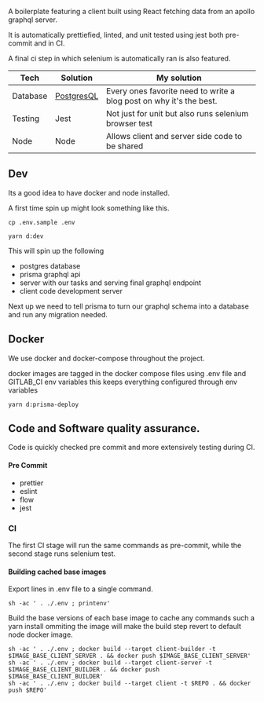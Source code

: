 A boilerplate featuring a client built using React fetching data from an apollo graphql server.

It is automatically prettiefied, linted, and unit tested using jest both pre-commit and in CI.

A final ci step in which selenium is automatically ran is also featured.

| Tech              | Solution                                                        | My solution                                                                         |
|-------------------|-----------------------------------------------------------------|-------------------------------------------------------------------------------------|
| Database          | [PostgresQL](https://www.postgresql.org)                        | Every ones favorite need to write a blog post on why it's the best.                 |
| Testing           | Jest                                                            | Not just for unit but also runs selenium browser test                               |
| Node              | Node                                                            | Allows client and server side code to be shared                                     |


## Dev

Its a good idea to have docker and node installed.

A first time spin up might look something like this.

```
cp .env.sample .env
```

```
yarn d:dev
```

This will spin up the following
* postgres database
* prisma graphql api
* server with our tasks and serving final graphql endpoint
* client code development server

Next up we need to tell prisma to turn our graphql schema into a database and run any migration needed.

## Docker
We use docker and docker-compose throughout the project.

docker images are tagged in the docker compose files using .env file and GITLAB_CI env variables this keeps everything configured through env variables

```
yarn d:prisma-deploy
```
## Code and Software quality assurance.
Code is quickly checked pre commit and more extensively testing during CI.

#### Pre Commit
* prettier
* eslint
* flow
* jest

### CI
The first CI stage will run the same commands as pre-commit, while the second stage runs selenium test.

#### Building cached base images

Export lines in .env file to a single command.

```
sh -ac ' . ./.env ; printenv'
```

Build the base versions of each base image to cache any commands such a yarn install ommiting the image will make the build step revert to default node docker image.

```
sh -ac ' . ./.env ; docker build --target client-builder -t $IMAGE_BASE_CLIENT_SERVER . && docker push $IMAGE_BASE_CLIENT_SERVER'
sh -ac ' . ./.env ; docker build --target client-server -t $IMAGE_BASE_CLIENT_BUILDER . && docker push $IMAGE_BASE_CLIENT_BUILDER'
sh -ac ' . ./.env ; docker build --target client -t $REPO . && docker push $REPO'
```
